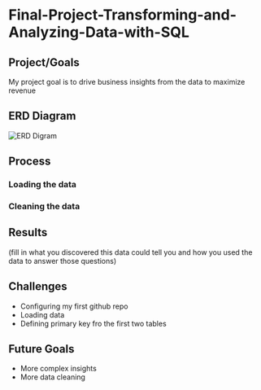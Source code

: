 # Final-Project-Transforming-and-Analyzing-Data-with-SQL

## Project/Goals
My project goal is to drive business insights from the data to maximize revenue

## ERD Diagram
![ERD Digram](schema.png "ERD Diagram")



## Process
### Loading the data
### Cleaning the data

## Results
(fill in what you discovered this data could tell you and how you used the data to answer those questions)

## Challenges 
- Configuring my first github repo
- Loading data
- Defining primary key fro the first two tables

## Future Goals
- More complex insights
- More data cleaning
